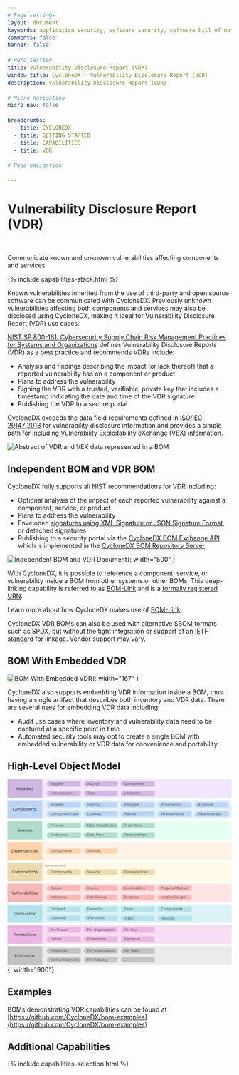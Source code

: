 ```yaml
---
# Page settings
layout: document
keywords: application security, software security, software bill of material, SBOM, BOM, open source, supply chain, specification, spdx, license, package url, purl, cpe
comments: false
banner: false

# Hero section
title: Vulnerability Disclosure Report (VDR)
window_title: CycloneDX - Vulnerability Disclosure Report (VDR)
description: Vulnerability Disclosure Report (VDR)

# Micro navigation
micro_nav: false

breadcrumbs:
  - title: CYCLONEDX
  - title: GETTING STARTED
  - title: CAPABILITIES
  - title: VDR

# Page navigation
    
---
```


# Vulnerability Disclosure Report (VDR)

&nbsp;<!-- without this hack, the dropdown menu has issues due to h1 and h2 happening right after each other -->

<div id="capabilities-section">
<p class="large-quote">Communicate known and unknown vulnerabilities affecting components and services</p>
{% include capabilities-stack.html %}
</div>

Known vulnerabilities inherited from the use of third-party and open source software can be communicated with CycloneDX. 
Previously unknown vulnerabilities affecting both components and services may also be disclosed using CycloneDX, making 
it ideal for Vulnerability Disclosure Report (VDR) use cases.

[NIST SP 800-161: Cybersecurity Supply Chain Risk Management Practices for Systems and Organizations](https://csrc.nist.gov/publications/detail/sp/800-161/rev-1/final)
defines Vulnerability Disclosure Reports (VDR) as a best practice and recommends VDRs include:
- Analysis and findings describing the impact (or lack thereof) that a reported vulnerability has on a component or product
- Plans to address the vulnerability
- Signing the VDR with a trusted, verifiable, private key that includes a timestamp indicating the date and time of the VDR signature
- Publishing the VDR to a secure portal

CycloneDX exceeds the data field requirements defined in [ISO/IEC 29147:2018](https://www.iso.org/standard/72311.html) 
for vulnerability disclosure information and provides a simple path for including [Vulnerability Exploitability eXchange (VEX)](../vex) 
information. 

![Abstract of VDR and VEX data represented in a BOM](../../theme/assets/images/VDR+VEX-BOM-Cascade.svg)

## Independent BOM and VDR BOM
CycloneDX fully supports all NIST recommendations for VDR including:
- Optional analysis of the impact of each reported vulnerability against a component, service, or product
- Plans to address the vulnerability
- Enveloped [signatures using XML Signature or JSON Signature Format](https://cyclonedx.org/use-cases/#authenticity), or detached signatures
- Publishing to a security portal via the [CycloneDX BOM Exchange API](https://github.com/CycloneDX/cyclonedx-bom-exchange-api) which is implemented in the [CycloneDX BOM Repository Server](https://github.com/CycloneDX/cyclonedx-bom-repo-server)

![Independent BOM and VDR Document](../../theme/assets/images/vdrbom.svg){: width="500" }

With CycloneDX, it is possible to reference a component, service, or vulnerability inside a BOM from other systems or
other BOMs. This deep-linking capability is referred to as [BOM-Link](../bomlink) and is a
[formally registered URN](https://www.iana.org/assignments/urn-formal/cdx).

Learn more about how CycloneDX makes use of [BOM-Link](../bomlink).

CycloneDX VDR BOMs can also be used with alternative SBOM formats such as SPDX, but without the tight integration or
support of an [IETF standard](https://www.iana.org/assignments/urn-namespaces) for linkage. Vendor support may vary.

## BOM With Embedded VDR

![BOM With Embedded VDR](../../theme/assets/images/embedded-vdr.svg){: width="167" }

CycloneDX also supports embedding VDR information inside a BOM, thus having a single artifact that describes both
inventory and VDR data. There are several uses for embedding VDR data including:

* Audit use cases where inventory and vulnerability data need to be captured at a specific point in time
* Automated security tools may opt to create a single BOM with embedded vulnerability or VDR data for convenience and portability

## High-Level Object Model

![CycloneDX Object Model Swimlane](../../theme/assets/images/CycloneDX-Object-Model-Swimlane.svg){: width="900"}

## Examples

BOMs demonstrating VDR capabilities can be found at
[https://github.com/CycloneDX/bom-examples](https://github.com/CycloneDX/bom-examples)

## Additional Capabilities
{% include capabilities-selection.html %}